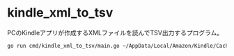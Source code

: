 # kindle_xml_to_tsv

PCのKindleアプリが作成するXMLファイルを読んでTSV出力するプログラム。

```sh
go run cmd/kindle_xml_to_tsv/main.go ~/AppData/Local/Amazon/Kindle/Cache/KindleSyncMetadataCache.xml > kindle.tsv
```
